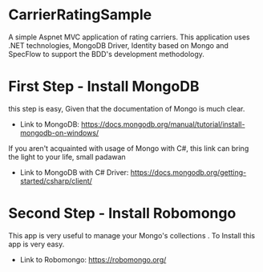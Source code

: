 # CarrierRatingSample
A simple Aspnet MVC application of rating carriers. This application uses .NET technologies, MongoDB Driver, Identity based on Mongo and SpecFlow to support the BDD's development methodology.

# First Step - Install MongoDB
this step is easy, Given that the documentation of Mongo is much clear.
- Link to MongoDB: https://docs.mongodb.org/manual/tutorial/install-mongodb-on-windows/
 
If you aren't acquainted with usage of Mongo with C#, this link can bring the light to your life, small padawan
- Link to MongoDB with C# Driver: https://docs.mongodb.org/getting-started/csharp/client/
# Second Step - Install Robomongo
This app is very useful to manage your Mongo's collections . To Install this app is very easy. 
- Link to Robomongo: https://robomongo.org/
